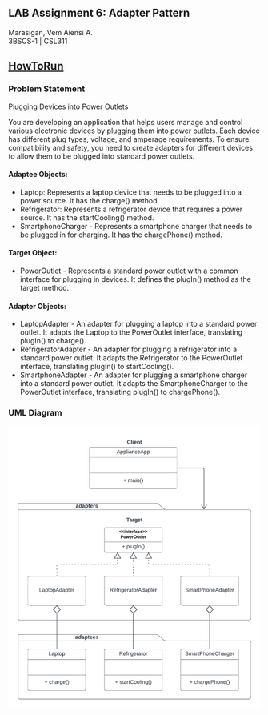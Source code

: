 ## LAB Assignment 6: Adapter Pattern
Marasigan, Vem Aiensi A. <br>
3BSCS-1 | CSL311 <br>
## <a href = "https://github.com/VemAiensi/SoftEng1/blob/main/RunCode/HowToRunCodeIntelliJ.md">HowToRun</a>

### Problem Statement
Plugging Devices into Power Outlets

You are developing an application that helps users manage 
and control various electronic devices by plugging them into 
power outlets. Each device has different plug types, voltage, 
and amperage requirements. To ensure compatibility and safety, 
you need to create adapters for different devices to allow them 
to be plugged into standard power outlets.

#### Adaptee Objects:<br>
* Laptop: Represents a laptop device that needs to be plugged into a power source. It has the charge() method.
* Refrigerator: Represents a refrigerator device that requires a power source. It has the startCooling() method.
* SmartphoneCharger - Represents a smartphone charger that needs to be plugged in for charging. It has the chargePhone() method.

#### Target Object:
* PowerOutlet - Represents a standard power outlet with a common interface for plugging in devices. It defines the plugIn() method as the target method.
#### Adapter Objects:
* LaptopAdapter - An adapter for plugging a laptop into a standard power outlet. It adapts the Laptop to the PowerOutlet interface, translating plugIn() to charge().
* RefrigeratorAdapter - An adapter for plugging a refrigerator into a standard power outlet. It adapts the Refrigerator to the PowerOutlet interface, translating plugIn() to startCooling().
* SmartphoneAdapter - An adapter for plugging a smartphone charger into a standard power outlet. It adapts the SmartphoneCharger to the PowerOutlet interface, translating plugIn() to chargePhone().

### UML Diagram
![](UMLDiagram.png)
